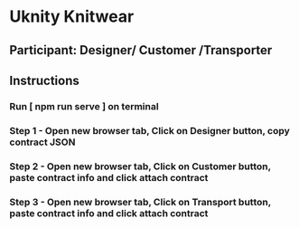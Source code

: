 # Uknity Knitwear

## Participant: Designer/ Customer /Transporter

## Instructions

### Run [ npm run serve ] on terminal

### Step 1 - Open new browser tab, Click on Designer button, copy contract JSON 
### Step 2 - Open new browser tab, Click on Customer button, paste contract info and click attach contract
### Step 3 - Open new browser tab, Click on Transport button, paste contract info and click attach contract
